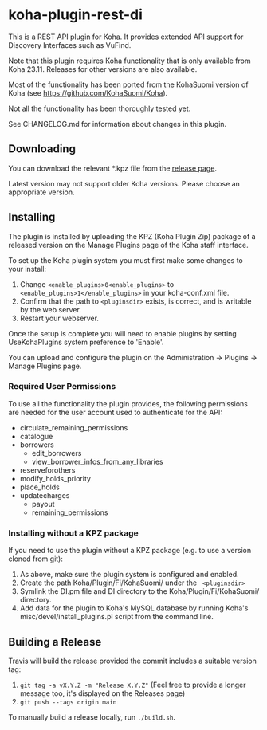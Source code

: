 # koha-plugin-rest-di

This is a REST API plugin for Koha. It provides extended API support for Discovery Interfaces such as VuFind.

Note that this plugin requires Koha functionality that is only available from Koha 23.11. Releases for other versions are also available.

Most of the functionality has been ported from the KohaSuomi version of Koha (see  https://github.com/KohaSuomi/Koha).

Not all the functionality has been thoroughly tested yet.

See CHANGELOG.md for information about changes in this plugin.

## Downloading

You can download the relevant *.kpz file from the [release page](https://github.com/NatLibFi/koha-plugin-rest-di/releases).

Latest version may not support older Koha versions. Please choose an appropriate version.

## Installing

The plugin is installed by uploading the KPZ (Koha Plugin Zip) package of a released version on the Manage Plugins page of the Koha staff interface.

To set up the Koha plugin system you must first make some changes to your install:

1. Change `<enable_plugins>0<enable_plugins>` to ` <enable_plugins>1</enable_plugins>` in your koha-conf.xml file.
2. Confirm that the path to `<pluginsdir>` exists, is correct, and is writable by the web server.
3. Restart your webserver.

Once the setup is complete you will need to enable plugins by setting UseKohaPlugins system preference to 'Enable'.

You can upload and configure the plugin on the Administration -> Plugins -> Manage Plugins page.

### Required User Permissions

To use all the functionality the plugin provides, the following permissions are needed for the user account used to authenticate for the API:

 - circulate_remaining_permissions
 - catalogue
 - borrowers
   - edit_borrowers
   - view_borrower_infos_from_any_libraries
 - reserveforothers
 - modify_holds_priority
 - place_holds
 - updatecharges
   - payout
   - remaining_permissions

### Installing without a KPZ package

If you need to use the plugin without a KPZ package (e.g. to use a version cloned from git):

1. As above, make sure the plugin system is configured and enabled.
2. Create the path Koha/Plugin/Fi/KohaSuomi/ under the ` <pluginsdir>`
3. Symlink the DI.pm file and DI directory to the Koha/Plugin/Fi/KohaSuomi/ directory.
4. Add data for the plugin to Koha's MySQL database by running Koha's misc/devel/install_plugins.pl script from the command line.

## Building a Release

Travis will build the release provided the commit includes a suitable version tag:

1. `git tag -a vX.Y.Z -m "Release X.Y.Z"` (Feel free to provide a longer message too, it's displayed on the Releases page)
2. `git push --tags origin main`

To manually build a release locally, run `./build.sh`.

